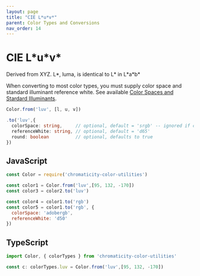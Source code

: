 ```yaml
---
layout: page
title: "CIE L*u*v*"
parent: Color Types and Conversions
nav_order: 14
---
```


# CIE L\*u\*v\*

Derived from XYZ. L\*, luma, is identical to L\* in L\*a\*b\*

When converting to most color types, you must supply color space and standard illuminant reference white. See available [Color Spaces and Stardard Illuminants](/color-spaces-standard-illuminants/).

```ts
Color.from('luv', [l, u, v])

.to('luv',{
  colorSpace: string,     // optional, default = 'srgb' -- ignored if converting from xyz, lab
  referenceWhite: string, // optional, default = 'd65'
  round: boolean          // optional, defaults to true
})
```

## JavaScript

```js
const Color = require('chromaticity-color-utilities')

const color1 = Color.from('luv',[95, 132, -170])
const color3 = color2.to('luv')

const color4 = color1.to('rgb')
const color5 = color1.to('rgb', {
  colorSpace: 'adobergb',
  referenceWhite: 'd50'
})
```

## TypeScript

```ts
import Color, { colorTypes } from 'chromaticity-color-utilities'

const c: colorTypes.luv = Color.from('luv',[95, 132, -170])
```


